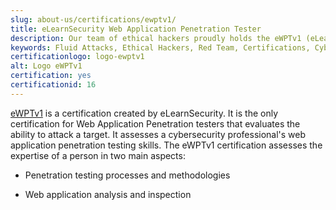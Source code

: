 ```yaml
---
slug: about-us/certifications/ewptv1/
title: eLearnSecurity Web Application Penetration Tester
description: Our team of ethical hackers proudly holds the eWPTv1 (eLearnSecurity Web Application Penetration Tester) certification, among many others.
keywords: Fluid Attacks, Ethical Hackers, Red Team, Certifications, Cybersecurity, Pentesters, Whitehat Hackers, EWPT
certificationlogo: logo-ewptv1
alt: Logo eWPTv1
certification: yes
certificationid: 16
---
```


[eWPTv1](https://elearnsecurity.com/product/ewpt-certification/)
is a certification created by eLearnSecurity.
It is the only certification for Web Application Penetration testers
that evaluates the ability to attack a target.
It assesses
a cybersecurity professional's web application penetration testing skills.
The eWPTv1 certification assesses the expertise of a person
in two main aspects:

- Penetration testing processes and methodologies

- Web application analysis and inspection
